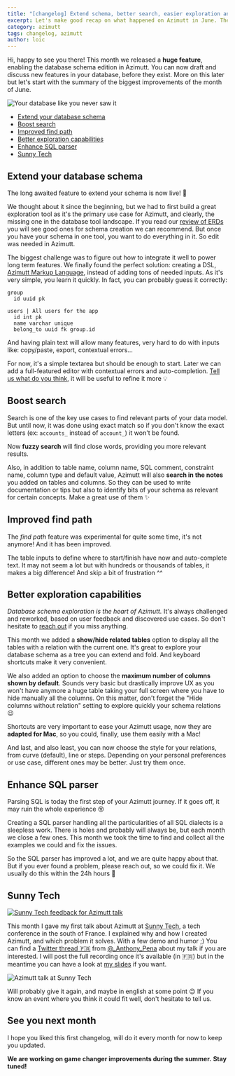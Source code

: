 ```yaml
---
title: "[changelog] Extend schema, better search, easier exploration and more"
excerpt: Let's make good recap on what happened on Azimutt in June. The big feature you don't want to miss is the schema edition but there is a lot more that will improve your daily life exploring your database schema.
category: azimutt
tags: changelog, azimutt
author: loic
---
```


Hi, happy to see you there! This month we released a **huge feature**, enabling the database schema edition in Azimutt. You can now draft and discuss new features in your database, before they exist. More on this later but let's start with the summary of the biggest improvements of the month of June.

![Your database like you never saw it]({{base_link}}/sunny-tech-intro.jpeg)

- [Extend your database schema](#extend-your-database-schema)
- [Boost search](#boost-search)
- [Improved find path](#improved-find-path)
- [Better exploration capabilities](#better-exploration-capabilities)
- [Enhance SQL parser](#enhance-sql-parser)
- [Sunny Tech](#sunny-tech)


## Extend your database schema

The long awaited feature to extend your schema is now live! 🎉

We thought about it since the beginning, but we had to first build a great exploration tool as it's the primary use case for Azimutt, and clearly, the missing one in the database tool landscape. If you read our [review of ERDs](./how-to-choose-your-entity-relationship-diagram) you will see good ones for schema creation we can recommend. But once you have your schema in one tool, you want to do everything in it. So edit was needed in Azimutt.

The biggest challenge was to figure out how to integrate it well to power long term features. We finally found the perfect solution: creating a DSL, [Azimutt Markup Language](./aml-a-language-to-define-your-database-schema), instead of adding tons of needed inputs. As it's very simple, you learn it quickly. In fact, you can probably guess it correctly:

```aml
group
  id uuid pk

users | All users for the app
  id int pk
  name varchar unique
  belong_to uuid fk group.id
```

And having plain text will allow many features, very hard to do with inputs like: copy/paste, export, contextual errors...

For now, it's a simple textarea but should be enough to start. Later we can add a full-featured editor with contextual errors and auto-completion.
[Tell us what do you think]({{azimutt_twitter}}), it will be useful to refine it more 💡

## Boost search

Search is one of the key use cases to find relevant parts of your data model. But until now, it was done using exact match so if you don't know the exact letters (ex: `accounts_` instead of `account_`) it won't be found.

Now **fuzzy search** will find close words, providing you more relevant results.

Also, in addition to table name, column name, SQL comment, constraint name, column type and default value, Azimutt will also **search in the notes** you added on tables and columns. So they can be used to write documentation or tips but also to identify bits of your schema as relevant for certain concepts. Make a great use of them ✨

## Improved find path

The *find path* feature was experimental for quite some time, it's not anymore! And it has been improved.

The table inputs to define where to start/finish have now and auto-complete text. It may not seem a lot but with hundreds or thousands of tables, it makes a big difference! And skip a bit of frustration ^^

## Better exploration capabilities

*Database schema exploration is the heart of Azimutt.* It's always challenged and reworked, based on user feedback and discovered use cases. So don't hesitate to [reach out]({{azimutt_twitter}}) if you miss anything.

This month we added a **show/hide related tables** option to display all the tables with a relation with the current one. It's great to explore your database schema as a tree you can extend and fold. And keyboard shortcuts make it very convenient.

We also added an option to choose the **maximum number of columns shown by default**. Sounds very basic but drastically improve UX as you won't have anymore a huge table taking your full screen where you have to hide manually all the columns. On this matter, don't forget the "Hide columns without relation" setting to explore quickly your schema relations 😉

Shortcuts are very important to ease your Azimutt usage, now they are **adapted for Mac**, so you could, finally, use them easily with a Mac!

And last, and also least, you can now choose the style for your relations, from curve (default), line or steps. Depending on your personal preferences or use case, different ones may be better. Just try them once.

## Enhance SQL parser

Parsing SQL is today the first step of your Azimutt journey. If it goes off, it may ruin the whole experience 😵

Creating a SQL parser handling all the particularities of all SQL dialects is a sleepless work. There is holes and probably will always be, but each month we close a few ones. This month we took the time to find and collect all the examples we could and fix the issues.

So the SQL parser has improved a lot, and we are quite happy about that. But if you ever found a problem, please reach out, so we could fix it. We usually do this within the 24h hours 🧙

## Sunny Tech

[![Sunny Tech feedback for Azimutt talk]({{base_link}}/sunny-tech-feedback.png)](https://openfeedback.io/sunnytech2022/2022-06-30/Vb6vBGObzwdAn1eIvpiy)

This month I gave my first talk about Azimutt at [Sunny Tech](https://sunny-tech.io), a tech conference in the south of France. I explained why and how I created Azimutt, and which problem it solves. With a few demo and humor ;)
You can find a [Twitter thread 🇫🇷](https://twitter.com/_Anthony_Pena/status/1542543212040126465) from [@_Anthony_Pena](https://twitter.com/_Anthony_Pena) about my talk if you are interested. I will post the full recording once it's available (in 🇫🇷) but in the meantime you can have a look at [my slides](https://docs.google.com/presentation/d/1qkrF0batRbMPWMiEB6XXkSUc56ZCMXz5o7Dd_8T245I) if you want.

![Azimutt talk at Sunny Tech]({{base_link}}/sunny-tech-features.jpeg)

Will probably give it again, and maybe in english at some point 😉
If you know an event where you think it could fit well, don't hesitate to tell us.

## See you next month

I hope you liked this first changelog, will do it every month for now to keep you updated.

**We are working on game changer improvements during the summer.**
**Stay tuned!**
